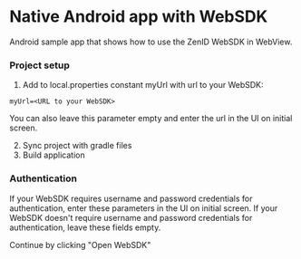 # Native Android app with WebSDK

Android sample app that shows how to use the ZenID WebSDK in WebView.

### Project setup

1. Add to local.properties constant myUrl with url to your WebSDK:

```
myUrl=<URL to your WebSDK>
```

You can also leave this parameter empty and enter the url in the UI on initial screen.

2. Sync project with gradle files
3. Build application

### Authentication

If your WebSDK requires username and password credentials for authentication, enter these parameters in the UI on initial screen.
If your WebSDK doesn't require username and password credentials for authentication, leave these fields empty.

Continue by clicking "Open WebSDK"
